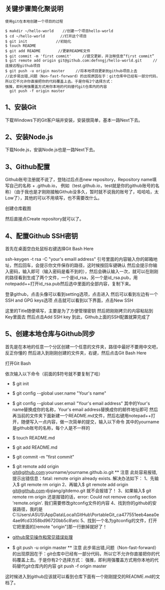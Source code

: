 ## 关键步骤简化聚说明
    使用git在本地创建一个项目的过程

    $ makdir ~/hello-world    //创建一个项目hello-world
    $ cd ~/hello-world       //打开这个项目
    $ git init             //初始化 
    $ touch README
    $ git add README        //更新README文件
    $ git commit -m 'first commit'     //提交更新，并注释信息“first commit” 
    $ git remote add origin git@github.com:defnngj/hello-world.git     //连接远程github项目  
    $ git push -u origin master     //将本地项目更新到github项目上去
    //此步易出错,问题（Non-fast-forward）的出现原因在于：git仓库中已经有一部分代码，所以它不允许你直接把你的代码覆盖上去。于是你有2个选择方式：
    强推，即利用强覆盖方式用你本地的代码替代git仓库内的内容
      git push -f origin master

## 1、安装Git

下载Windows下的Git客户端并安装，安装很简单，基本一路Next下去。

## 2、安装Node.js

下载Node.js，安装Node.js也是一路Next下去。

## 3、Github配置

Github账号注册就不说了，登陆过后点击new repository，Repository name填写自己的名称 + .github.io，
例如（test.github.io，test就是你的github账号的名称）（由于我也是才刚刚接触Github没多久，暂时就不说我的账号了，哈哈哈，太Low了），其他的可以不用填写，也不需要改什么。


创建仓库截图

然后直接点Create repository就可以了。

## 4、配置Github SSH密钥

首先在桌面空白处鼠标右键选择Git Bash Here

ssh-keygen -t rsa -C "your's emaill address"
引号里面的内容输入你的邮箱地址，然后回车，会提示你文件保存的路径，这时候按回车键确认
然后会提示你输入密码，输入即可（输入密码是看不到的），然后会确认输入一次，就可以在刚刚的路径看到生成了两个文件，一个是id_rsa，另一个是id_rsa.pub，用notepadd++打开id_rsa.pub然后选中里面的全部内容，复制下来。

登录github，点击头像可以看到setting选项，点击进入
然后可以看到左边有一个SSH and GPG keys选项
点击就可以看到以下界面，点击New SSH



这里的Title随便填写，主要是为了方便管理密钥
然后把刚刚拷贝的内容粘贴到Key里面去
然后点击Add SSH key
到此，Github上面的SSH配置就算完成了

## 5、创建本地仓库与Github同步

首先是在本地的任意一个分区创建一个任意的文件夹，路径中最好不要用中文吧，反正你懂的
然后进入到刚刚创建的文件夹，右键，然后点击Git Bash Here


打开Git Bash

依次输入以下命令（前面的$符号就不要复制了哈）

* $ git init
* $ git config --global user.name "Your's name"
* $ git config --global user.email "Your's email address"
其中的Your's name替换成你的名称，Your's email address替换成你的邮件地址即可
然后再当前的文件夹下面新建一个README.md文件，然后右键用notepad++打开，随便写入一点内容，做一次简单的提交，输入以下命令
其中的yourname是github账号的名称，每个人是不一样的

* $ touch README.md
* $ git add README.md
* $ git commit -m "first commit"
* $ git remote add origin git@github.com:yourname/yourname.github.io.git
   ** 注意
    此处容易报错,提示出错信息：fatal: remote origin already exists.
    解决办法如下：
    1、先输入$ git remote rm origin
    2、再输入$ git remote add origin git@github.com:djqiang/gitdemo.git 就不会报错了！
    3、如果输入$ git remote rm origin 还是报错的话，error: Could not remove config section 'remote.origin'. 我们需要修改gitconfig文件的内容
    4、找到你的github的安装路径，我的是C:\Users\ASUS\AppData\Local\GitHub\PortableGit_ca477551eeb4aea0e4ae9fcd3358bd96720bb5c8\etc
    5、找到一个名为gitconfig的文件，打开它把里面的[remote "origin"]那一行删掉就好了！
  
* [github常见操作和常见错误处理](http://blog.csdn.net/dengjianqiang2011/article/details/9260435)

* $ git push -u origin master
   ** 注意
   此步易出错,问题（Non-fast-forward）的出现原因在于：git仓库中已经有一部分代码，所以它不允许你直接把你的代码覆盖上去。于是你有2个选择方式：
   强推，即利用强覆盖方式用你本地的代码替代git仓库内的内容
   git push -f origin master
      
这时候进入到github应该就可以看到仓库下面有一个刚刚提交的README.md的文档了。



